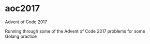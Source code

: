 # aoc2017
Advent of Code 2017

Running through some of the Advent of Code 2017 problems for some Golang practice